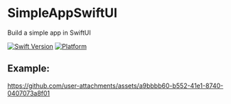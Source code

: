 # SimpleAppSwiftUI
Build a simple app in SwiftUI 

[![Swift Version](https://img.shields.io/badge/Swift-5.9-orange.svg)](https://swift.org)
[![Platform](https://img.shields.io/cocoapods/p/LFAlertController.svg?style=flat)](https://developer.apple.com/ios/)

## Example: 

https://github.com/user-attachments/assets/a9bbbb60-b552-41e1-8740-0407073a8f01

